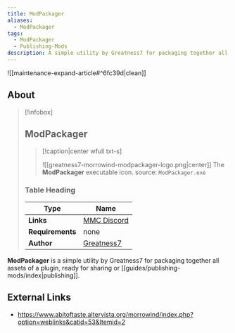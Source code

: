 ```yaml
---
title: ModPackager
aliases:
  - ModPackager
tags:
  - ModPackager
  - Publishing-Mods
description: A simple utility by Greatness7 for packaging together all assets of a plugin, ready for sharing or publishing.
---
```


![[maintenance-expand-article#^6fc39d|clean]]

## About

> [!infobox]
> 
> ## ModPackager
> 
> > [!caption|center wfull txt-s]
> > 
> > ![[greatness7-morrowind-modpackager-logo.png|center]]
> > The **ModPackager** executable icon.
> > source: `ModPackager.exe`
> 
> ### Table Heading
> 
> | Type | Name |
> | --- | --- |
> | **Links** | [MMC Discord](https://discord.com/channels/210394599246659585/766432467162497065/1251709054380675073) |
> | **Requirements** | none |
> | **Author** | [Greatness7](https://github.com/Greatness7) |

**ModPackager** is a simple utility by Greatness7 for packaging together all assets of a plugin, ready for sharing or [[guides/publishing-mods/index|publishing]].

## External Links

- https://www.abitoftaste.altervista.org/morrowind/index.php?option=weblinks&catid=53&Itemid=2